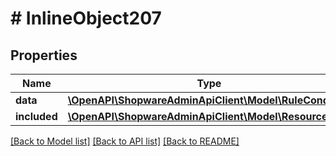 # # InlineObject207

## Properties

Name | Type | Description | Notes
------------ | ------------- | ------------- | -------------
**data** | [**\OpenAPI\ShopwareAdminApiClient\Model\RuleCondition**](RuleCondition.md) |  | [optional]
**included** | [**\OpenAPI\ShopwareAdminApiClient\Model\Resource[]**](Resource.md) |  | [optional]

[[Back to Model list]](../../README.md#models) [[Back to API list]](../../README.md#endpoints) [[Back to README]](../../README.md)
